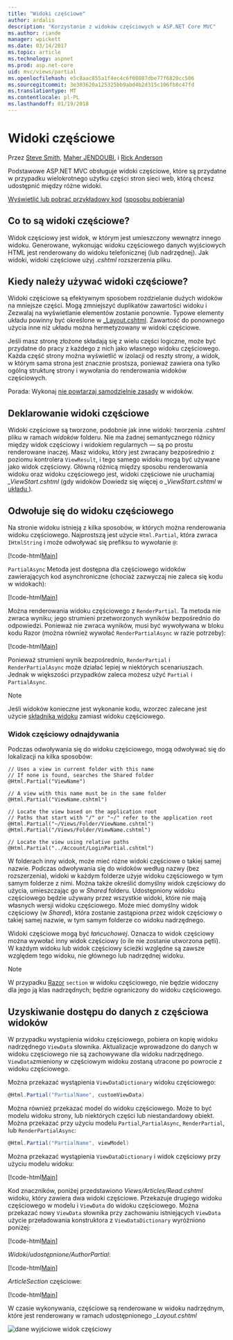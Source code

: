 ```yaml
---
title: "Widoki częściowe"
author: ardalis
description: "Korzystanie z widoków częściowych w ASP.NET Core MVC"
ms.author: riande
manager: wpickett
ms.date: 03/14/2017
ms.topic: article
ms.technology: aspnet
ms.prod: asp.net-core
uid: mvc/views/partial
ms.openlocfilehash: e5c8aac855a1f4ec4c6f08087dbe77f6820cc506
ms.sourcegitcommit: 3e303620a125325bb9abd4b2d315c106fb8c47fd
ms.translationtype: MT
ms.contentlocale: pl-PL
ms.lasthandoff: 01/19/2018
---
```

# <a name="partial-views"></a>Widoki częściowe

Przez [Steve Smith](https://ardalis.com/), [Maher JENDOUBI](https://twitter.com/maherjend), i [Rick Anderson](https://twitter.com/RickAndMSFT)

Podstawowe ASP.NET MVC obsługuje widoki częściowe, które są przydatne w przypadku wielokrotnego użytku części stron sieci web, którą chcesz udostępnić między różne widoki.

[Wyświetlić lub pobrać przykładowy kod](https://github.com/aspnet/Docs/tree/master/aspnetcore/mvc/views/partial/sample) ([sposobu pobierania](xref:tutorials/index#how-to-download-a-sample))

## <a name="what-are-partial-views"></a>Co to są widoki częściowe?

Widok częściowy jest widok, w którym jest umieszczony wewnątrz innego widoku. Generowane, wykonując widoku częściowego danych wyjściowych HTML jest renderowany do widoku telefonicznej (lub nadrzędnej). Jak widoki, widoki częściowe użyj *.cshtml* rozszerzenia pliku.

## <a name="when-should-i-use-partial-views"></a>Kiedy należy używać widoki częściowe?

Widoki częściowe są efektywnym sposobem rozdzielanie dużych widoków na mniejsze części. Mogą zmniejszyć duplikatów zawartości widoku i Zezwalaj na wyświetlanie elementów zostanie ponownie. Typowe elementy układu powinny być określone w [_Layout.cshtml](layout.md). Zawartość do ponownego użycia inne niż układu można hermetyzowany w widoki częściowe.

Jeśli masz stronę złożone składają się z wielu części logiczne, może być przydatne do pracy z każdego z nich jako własnego widoku częściowego. Każda część strony można wyświetlić w izolacji od reszty strony, a widok, w którym sama strona jest znacznie prostsza, ponieważ zawiera ona tylko ogólną strukturę strony i wywołania do renderowania widoków częściowych.

Porada: Wykonaj [nie powtarzaj samodzielnie zasady](http://deviq.com/don-t-repeat-yourself/) w widoków.

## <a name="declaring-partial-views"></a>Deklarowanie widoki częściowe

Widoki częściowe są tworzone, podobnie jak inne widoki: tworzenia *.cshtml* pliku w ramach *widoków* folderu. Nie ma żadnej semantycznego różnicy między widok częściowy i widokiem regularnych — są po prostu renderowane inaczej. Masz widoku, który jest zwracany bezpośrednio z poziomu kontrolera `ViewResult`, i tego samego widoku mogą być używane jako widok częściowy. Główną różnicą między sposobu renderowania widoku oraz widoku częściowego jest, widoki częściowe nie uruchamiaj *_ViewStart.cshtml* (gdy widoków Dowiedz się więcej o *_ViewStart.cshtml* w [układu ](layout.md)).

## <a name="referencing-a-partial-view"></a>Odwołuje się do widoku częściowego

Na stronie widoku istnieją z kilka sposobów, w których można renderowania widoku częściowego. Najprostszą jest użycie `Html.Partial`, która zwraca `IHtmlString` i może odwoływać się prefiksu to wywołanie `@`:

[!code-html[Main](partial/sample/src/PartialViewsSample/Views/Home/About.cshtml?range=9)]

`PartialAsync` Metoda jest dostępna dla częściowego widoków zawierających kod asynchroniczne (chociaż zazwyczaj nie zaleca się kodu w widokach):

[!code-html[Main](partial/sample/src/PartialViewsSample/Views/Home/About.cshtml?range=8)]

Można renderowania widoku częściowego z `RenderPartial`. Ta metoda nie zwraca wyniku; jego strumieni przetworzonych wyników bezpośrednio do odpowiedzi. Ponieważ nie zwraca wyników, musi być wywoływana w bloku kodu Razor (można również wywołać `RenderPartialAsync` w razie potrzeby):

[!code-html[Main](partial/sample/src/PartialViewsSample/Views/Home/About.cshtml?range=10-12)]

Ponieważ strumieni wynik bezpośrednio, `RenderPartial` i `RenderPartialAsync` może działać lepiej w niektórych scenariuszach. Jednak w większości przypadków zaleca możesz użyć `Partial` i `PartialAsync`.

> [!NOTE]
> Jeśli widoków konieczne jest wykonanie kodu, wzorzec zalecane jest użycie [składnika widoku](view-components.md) zamiast widoku częściowego.

### <a name="partial-view-discovery"></a>Widok częściowy odnajdywania

Podczas odwoływania się do widoku częściowego, mogą odwoływać się do lokalizacji na kilka sposobów:

```text
// Uses a view in current folder with this name
// If none is found, searches the Shared folder
@Html.Partial("ViewName")

// A view with this name must be in the same folder
@Html.Partial("ViewName.cshtml")

// Locate the view based on the application root
// Paths that start with "/" or "~/" refer to the application root
@Html.Partial("~/Views/Folder/ViewName.cshtml")
@Html.Partial("/Views/Folder/ViewName.cshtml")

// Locate the view using relative paths
@Html.Partial("../Account/LoginPartial.cshtml")
```

W folderach inny widok, może mieć różne widoki częściowe o takiej samej nazwie. Podczas odwoływania się do widoków według nazwy (bez rozszerzenia), widoki w każdym folderze użyje widoku częściowego w tym samym folderze z nimi. Można także określić domyślny widok częściowy do użycia, umieszczając go w *Shared* folderu. Udostępniony widoku częściowego będzie używany przez wszystkie widoki, które nie mają własnych wersji widoku częściowego. Może mieć domyślny widok częściowy (w *Shared*), która zostanie zastąpiona przez widok częściowy o takiej samej nazwie, w tym samym folderze co widoku nadrzędnego.

Widoki częściowe mogą być *łańcuchowej*. Oznacza to widok częściowy można wywołać inny widok częściowy (o ile nie zostanie utworzona pętli). W każdym widoku lub widok częściowy ścieżki względne są zawsze względem tego widoku, nie głównego lub nadrzędnej widoku.

> [!NOTE]
> W przypadku [Razor](razor.md) `section` w widoku częściowego, nie będzie widoczny dla jego ją klas nadrzędnych; będzie ograniczony do widoku częściowego.

## <a name="accessing-data-from-partial-views"></a>Uzyskiwanie dostępu do danych z częściowa widoków

W przypadku wystąpienia widoku częściowego, pobiera on kopię widoku nadrzędnego `ViewData` słownika. Aktualizacje wprowadzone do danych w widoku częściowego nie są zachowywane dla widoku nadrzędnego. `ViewData`zmieniony w częściowym widoku zostaną utracone po powrocie z widoku częściowego.

Można przekazać wystąpienia `ViewDataDictionary` widoku częściowego:

```csharp
@Html.Partial("PartialName", customViewData)
   ```

Można również przekazać model do widoku częściowego. Może to być modelu widoku strony, lub niektórych części lub niestandardowy obiekt. Można przekazać przy użyciu modelu `Partial`,`PartialAsync`, `RenderPartial`, lub `RenderPartialAsync`:

```csharp
@Html.Partial("PartialName", viewModel)
   ```

Można przekazać wystąpienia `ViewDataDictionary` i widok częściowy przy użyciu modelu widoku:

[!code-html[Main](partial/sample/src/PartialViewsSample/Views/Articles/Read.cshtml?range=15-16)]

Kod znaczników, poniżej przedstawiono *Views/Articles/Read.cshtml* widoku, który zawiera dwa widoki częściowe. Przekazuje drugiego widoku częściowego w modelu i `ViewData` do widoku częściowego. Można przekazać nowy `ViewData` słownika przy zachowaniu istniejących `ViewData` użycie przeładowania konstruktora z `ViewDataDictionary` wyróżniono poniżej:

[!code-html[Main](partial/sample/src/PartialViewsSample/Views/Articles/Read.cshtml)]

*Widoki/udostępnione/AuthorPartial*:

[!code-html[Main](partial/sample/src/PartialViewsSample/Views/Shared/AuthorPartial.cshtml)]

*ArticleSection* częściowe:

[!code-html[Main](partial/sample/src/PartialViewsSample/Views/Articles/ArticleSection.cshtml)]

W czasie wykonywania, częściowe są renderowane w widoku nadrzędnym, które jest renderowany w ramach udostępnionego *_Layout.cshtml*

![dane wyjściowe widok częściowy](partial/_static/output.png)
